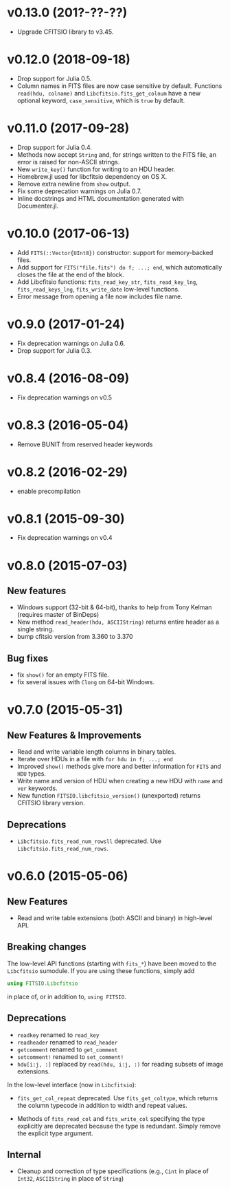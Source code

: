 v0.13.0 (201?-??-??)
====================

- Upgrade CFITSIO library to v3.45.

v0.12.0 (2018-09-18)
====================

- Drop support for Julia 0.5.
- Column names in FITS files are now case sensitive by default.  Functions
  `read(hdu, colname)` and `Libcfitsio.fits_get_colnum` have a new optional
  keyword, `case_sensitive`, which is `true` by default.

v0.11.0 (2017-09-28)
====================

- Drop support for Julia 0.4.
- Methods now accept `String` and, for strings written to the FITS file,
  an error is raised for non-ASCII strings.
- New `write_key()` function for writing to an HDU header.
- Homebrew.jl used for libcfitsio dependency on OS X.
- Remove extra newline from `show` output.
- Fix some deprecation warnings on Julia 0.7.
- Inline docstrings and HTML documentation generated with Documenter.jl.

v0.10.0 (2017-06-13)
====================

- Add `FITS(::Vector{UInt8})` constructor: support for memory-backed files.
- Add support for `FITS("file.fits") do f; ...; end`, which automatically
  closes the file at the end of the block.
- Add Libcfitsio functions: `fits_read_key_str`, `fits_read_key_lng`,
  `fits_read_keys_lng`, `fits_write_date` low-level functions.
- Error message from opening a file now includes file name.

v0.9.0 (2017-01-24)
===================

- Fix deprecation warnings on Julia 0.6.
- Drop support for Julia 0.3.

v0.8.4 (2016-08-09)
===================

- Fix deprecation warnings on v0.5

v0.8.3 (2016-05-04)
===================

- Remove BUNIT from reserved header keywords

v0.8.2 (2016-02-29)
===================

- enable precompilation

v0.8.1 (2015-09-30)
===================

- Fix deprecation warnings on v0.4

v0.8.0 (2015-07-03)
===================

## New features

- Windows support (32-bit & 64-bit), thanks to help from Tony Kelman
  (requires master of BinDeps)
- New method `read_header(hdu, ASCIIString)` returns entire header as
  a single string.
- bump cfitsio version from 3.360 to 3.370

## Bug fixes

- fix `show()` for an empty FITS file.
- fix several issues with `Clong` on 64-bit Windows.

v0.7.0 (2015-05-31)
===================

## New Features & Improvements

- Read and write variable length columns in binary tables.
- Iterate over HDUs in a file with `for hdu in f; ...; end`
- Improved `show()` methods give more and better information
  for `FITS` and `HDU` types.
- Write name and version of HDU when creating a new HDU with `name` and
  `ver` keywords.
- New function `FITSIO.libcfitsio_version()` (unexported) returns CFITSIO
  library version.

## Deprecations

- `Libcfitsio.fits_read_num_rowsll` deprecated.
  Use `Libcfitsio.fits_read_num_rows`.


v0.6.0 (2015-05-06)
===================

## New Features

- Read and write table extensions (both ASCII and binary) in
  high-level API.

## Breaking changes

The low-level API functions (starting with `fits_*`) have been moved to
the `Libcfitsio` sumodule. If you are using these functions, simply add

```julia
using FITSIO.Libcfitsio
```

in place of, or in addition to, `using FITSIO`.

## Deprecations

- `readkey` renamed to `read_key`
- `readheader` renamed to `read_header`
- `getcomment` renamed to `get_comment`
- `setcomment!` renamed to `set_comment!`
- `hdu[i:j, :]` replaced by `read(hdu, i:j, :)` for reading subsets
  of image extensions.

In the low-level interface (now in `Libcfitsio`):

- `fits_get_col_repeat` deprecated. Use `fits_get_coltype`, which
  returns the column typecode in addition to width and repeat values.

- Methods of `fits_read_col` and `fits_write_col` specifying the type
  explicitly are deprecated because the type is redundant. Simply
  remove the explicit type argument.

## Internal

- Cleanup and correction of type specifications (e.g., `Cint` in place
  of `Int32`, `ASCIIString` in place of `String`)
